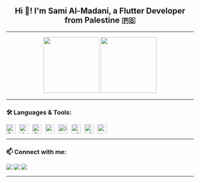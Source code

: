 <h2 align="center">Hi 👋! I'm Sami Al-Madani, a Flutter Developer from Palestine 🇵🇸</h2>

---

<div align="center">
  <img src="https://github-readme-stats.vercel.app/api?username=SamiMadane&show_icons=true&theme=dracula" height="150"/>
  <img src="https://github-readme-stats.vercel.app/api/top-langs?username=SamiMadane&layout=compact&theme=dracula" height="150"/>
</div>

---


### 🛠️ Languages & Tools:
<div align="center" style="display: flex; flex-wrap: wrap; gap: 10px;">
  <img src="https://cdn.jsdelivr.net/gh/devicons/devicon/icons/flutter/flutter-original.svg" height="25" alt="flutter" />
  <img src="https://cdn.jsdelivr.net/gh/devicons/devicon/icons/dart/dart-original.svg" height="25" alt="dart" />
  <img src="https://cdn.jsdelivr.net/gh/devicons/devicon/icons/firebase/firebase-plain.svg" height="25" alt="firebase" />
  <img src="https://cdn.jsdelivr.net/gh/devicons/devicon/icons/android/android-original.svg" height="25" alt="android" />
  <img src="https://cdn.jsdelivr.net/gh/devicons/devicon/icons/apple/apple-original.svg" height="25" alt="ios" />
  <img src="https://cdn.jsdelivr.net/gh/devicons/devicon/icons/git/git-original.svg" height="25" alt="git" />
  <img src="https://cdn.jsdelivr.net/gh/devicons/devicon/icons/github/github-original.svg" height="25" alt="github" />
  <img src="https://cdn.jsdelivr.net/gh/devicons/devicon/icons/vscode/vscode-original.svg" height="25" alt="vscode" />
</div>


---

### 📫 Connect with me:
<div>
  <a href="https://www.linkedin.com/in/yourprofile"><img src="https://img.shields.io/badge/LinkedIn-0077B5?style=for-the-badge&logo=linkedin&logoColor=white"/></a>
  <a href="mailto:yourmail@gmail.com"><img src="https://img.shields.io/badge/Gmail-D14836?style=for-the-badge&logo=gmail&logoColor=white"/></a>
  <a href="https://instagram.com/yourusername"><img src="https://img.shields.io/badge/Instagram-E4405F?style=for-the-badge&logo=instagram&logoColor=white"/></a>
</div>

---

<!-- 🐍 Snake GitHub contribution graph (only works if you set it up manually) -->
<!--
<img src="https://raw.githubusercontent.com/sami-almadani/sami-almadani/output/snake.svg" alt="Snake animation" />
-->


